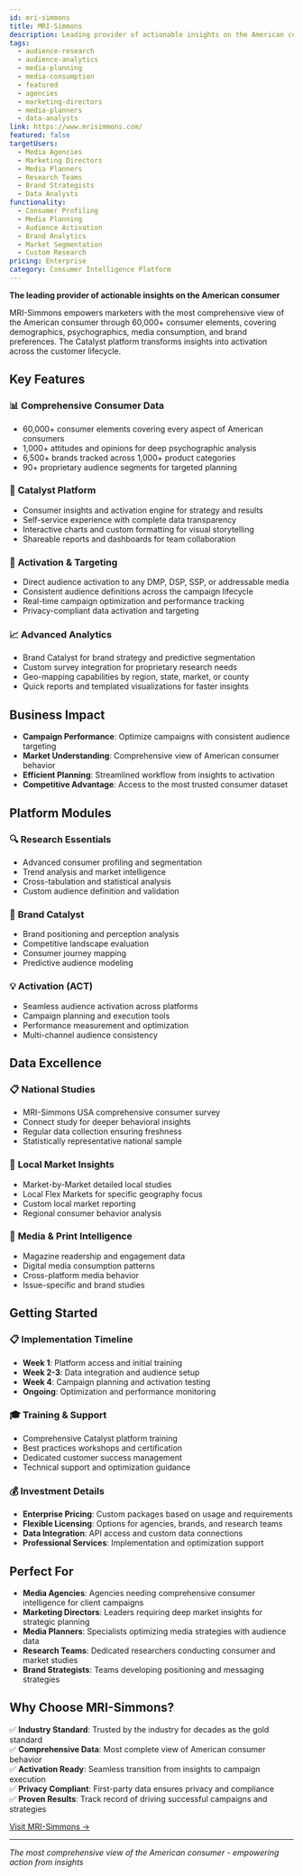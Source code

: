 ```yaml
---
id: mri-simmons
title: MRI-Simmons
description: Leading provider of actionable insights on the American consumer with comprehensive demographic, psychographic, and media consumption data through the Catalyst platform.
tags:
  - audience-research
  - audience-analytics
  - media-planning
  - media-consumption
  - featured
  - agencies
  - marketing-directors
  - media-planners
  - data-analysts
link: https://www.mrisimmons.com/
featured: false
targetUsers:
  - Media Agencies
  - Marketing Directors
  - Media Planners
  - Research Teams
  - Brand Strategists
  - Data Analysts
functionality:
  - Consumer Profiling
  - Media Planning
  - Audience Activation
  - Brand Analytics
  - Market Segmentation
  - Custom Research
pricing: Enterprise
category: Consumer Intelligence Platform
---
```


**The leading provider of actionable insights on the American consumer**

MRI-Simmons empowers marketers with the most comprehensive view of the American consumer through 60,000+ consumer elements, covering demographics, psychographics, media consumption, and brand preferences. The Catalyst platform transforms insights into activation across the customer lifecycle.

## Key Features

### 📊 **Comprehensive Consumer Data**
- 60,000+ consumer elements covering every aspect of American consumers
- 1,000+ attitudes and opinions for deep psychographic analysis
- 6,500+ brands tracked across 1,000+ product categories
- 90+ proprietary audience segments for targeted planning

### 🚀 **Catalyst Platform**
- Consumer insights and activation engine for strategy and results
- Self-service experience with complete data transparency
- Interactive charts and custom formatting for visual storytelling
- Shareable reports and dashboards for team collaboration

### 🎯 **Activation & Targeting**
- Direct audience activation to any DMP, DSP, SSP, or addressable media
- Consistent audience definitions across the campaign lifecycle
- Real-time campaign optimization and performance tracking
- Privacy-compliant data activation and targeting

### 📈 **Advanced Analytics**
- Brand Catalyst for brand strategy and predictive segmentation
- Custom survey integration for proprietary research needs
- Geo-mapping capabilities by region, state, market, or county
- Quick reports and templated visualizations for faster insights

## Business Impact

- **Campaign Performance**: Optimize campaigns with consistent audience targeting
- **Market Understanding**: Comprehensive view of American consumer behavior
- **Efficient Planning**: Streamlined workflow from insights to activation
- **Competitive Advantage**: Access to the most trusted consumer dataset

## Platform Modules

### 🔍 **Research Essentials**
- Advanced consumer profiling and segmentation
- Trend analysis and market intelligence
- Cross-tabulation and statistical analysis
- Custom audience definition and validation

### 🎨 **Brand Catalyst**
- Brand positioning and perception analysis
- Competitive landscape evaluation
- Consumer journey mapping
- Predictive audience modeling

### 💡 **Activation (ACT)**
- Seamless audience activation across platforms
- Campaign planning and execution tools
- Performance measurement and optimization
- Multi-channel audience consistency

## Data Excellence

### 📋 **National Studies**
- MRI-Simmons USA comprehensive consumer survey
- Connect study for deeper behavioral insights
- Regular data collection ensuring freshness
- Statistically representative national sample

### 🏪 **Local Market Insights**
- Market-by-Market detailed local studies
- Local Flex Markets for specific geography focus
- Custom local market reporting
- Regional consumer behavior analysis

### 📰 **Media & Print Intelligence**
- Magazine readership and engagement data
- Digital media consumption patterns
- Cross-platform media behavior
- Issue-specific and brand studies

## Getting Started

### 📋 **Implementation Timeline**
- **Week 1**: Platform access and initial training
- **Week 2-3**: Data integration and audience setup
- **Week 4**: Campaign planning and activation testing
- **Ongoing**: Optimization and performance monitoring

### 🎓 **Training & Support**
- Comprehensive Catalyst platform training
- Best practices workshops and certification
- Dedicated customer success management
- Technical support and optimization guidance

### 💰 **Investment Details**
- **Enterprise Pricing**: Custom packages based on usage and requirements
- **Flexible Licensing**: Options for agencies, brands, and research teams
- **Data Integration**: API access and custom data connections
- **Professional Services**: Implementation and optimization support

## Perfect For

- **Media Agencies**: Agencies needing comprehensive consumer intelligence for client campaigns
- **Marketing Directors**: Leaders requiring deep market insights for strategic planning
- **Media Planners**: Specialists optimizing media strategies with audience data
- **Research Teams**: Dedicated researchers conducting consumer and market studies
- **Brand Strategists**: Teams developing positioning and messaging strategies

## Why Choose MRI-Simmons?

✅ **Industry Standard**: Trusted by the industry for decades as the gold standard  
✅ **Comprehensive Data**: Most complete view of American consumer behavior  
✅ **Activation Ready**: Seamless transition from insights to campaign execution  
✅ **Privacy Compliant**: First-party data ensures privacy and compliance  
✅ **Proven Results**: Track record of driving successful campaigns and strategies  

[Visit MRI-Simmons →](https://www.mrisimmons.com/)

---

*The most comprehensive view of the American consumer - empowering action from insights* 